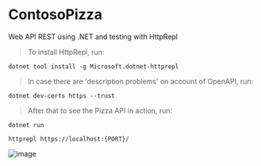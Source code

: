 # ContosoPizza

Web API REST using .NET and testing with HttpRepl

> To install HttpRepl, run:
```
dotnet tool install -g Microsoft.dotnet-httprepl
```
> In case there are 'description problems' on account of OpenAPI, run:
```
dotnet dev-certs https --trust
```
> After that to see the Pizza API in action, run:
```
dotnet run
```
```
httprepl https://localhost:{PORT}/
```

![image](https://user-images.githubusercontent.com/72718207/196312265-f360744f-61e2-4035-a762-c64078eb4b7b.png)
